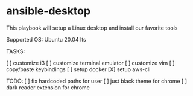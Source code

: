 # ansible-desktop

This playbook will setup a Linux desktop and install our favorite tools

Supported OS: Ubuntu 20.04 lts

TASKS:

[ ] customize i3
[ ] customize terminal emulator
[ ] customize vim
[ ] copy/paste keybindings
[ ] setup docker
[X] setup aws-cli

TODO:
[ ] fix hardcoded paths for user
[ ] just black theme for chrome
[ ] dark reader extension for chrome

